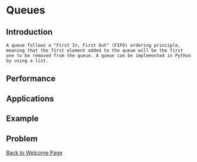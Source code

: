 # Queues

## Introduction
    A queue follows a "First In, First Out" (FIFO) ordering principle, meaning that the first element added to the queue will be the first one to be removed from the queue. A queue can be implemented in Python by using a list.
    
## Performance

## Applications

## Example

## Problem

[Back to Welcome Page](0-welcome.md)